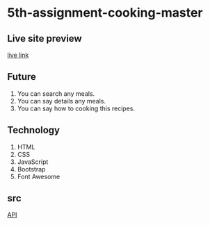 # 5th-assignment-cooking-master

## Live site preview
[live link](https://mdmehedyhassan.github.io/5th-assignment-cooking-master/)

## Future
1. You can search any meals.
2. You can say details any meals.
3. You can say how to cooking this recipes.

## Technology
1. HTML
2. CSS
3. JavaScript
4. Bootstrap
5. Font Awesome

## src
[API](https://www.themealdb.com/api.php)